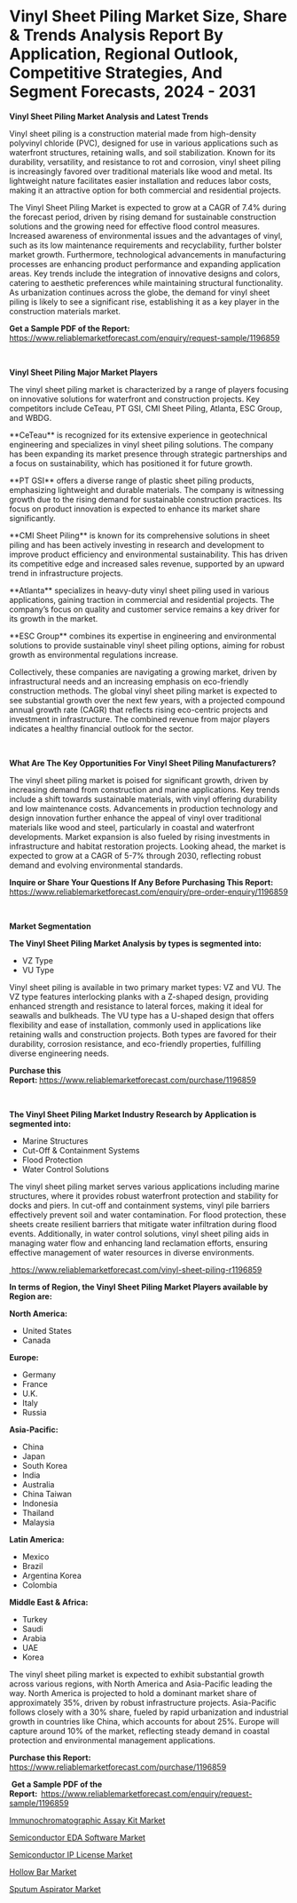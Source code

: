 <p><h1>Vinyl Sheet Piling Market Size, Share & Trends Analysis Report By Application, Regional Outlook, Competitive Strategies, And Segment Forecasts, 2024 - 2031</h1></p><p><strong>Vinyl Sheet Piling Market Analysis and Latest Trends</strong></p>
<p><p>Vinyl sheet piling is a construction material made from high-density polyvinyl chloride (PVC), designed for use in various applications such as waterfront structures, retaining walls, and soil stabilization. Known for its durability, versatility, and resistance to rot and corrosion, vinyl sheet piling is increasingly favored over traditional materials like wood and metal. Its lightweight nature facilitates easier installation and reduces labor costs, making it an attractive option for both commercial and residential projects.</p><p>The Vinyl Sheet Piling Market is expected to grow at a CAGR of 7.4% during the forecast period, driven by rising demand for sustainable construction solutions and the growing need for effective flood control measures. Increased awareness of environmental issues and the advantages of vinyl, such as its low maintenance requirements and recyclability, further bolster market growth. Furthermore, technological advancements in manufacturing processes are enhancing product performance and expanding application areas. Key trends include the integration of innovative designs and colors, catering to aesthetic preferences while maintaining structural functionality. As urbanization continues across the globe, the demand for vinyl sheet piling is likely to see a significant rise, establishing it as a key player in the construction materials market.</p></p>
<p><strong>Get a Sample PDF of the Report:&nbsp;</strong> <a href="https://www.reliablemarketforecast.com/enquiry/request-sample/1196859?utm_campaign=1169&utm_medium=2&utm_source=Github&utm_content=ia&utm_term=10112024&utm_id=vinyl-sheet-piling">https://www.reliablemarketforecast.com/enquiry/request-sample/1196859</a></p>
<p>&nbsp;</p>
<p><strong>Vinyl Sheet Piling Major Market Players</strong></p>
<p><p>The vinyl sheet piling market is characterized by a range of players focusing on innovative solutions for waterfront and construction projects. Key competitors include CeTeau, PT GSI, CMI Sheet Piling, Atlanta, ESC Group, and WBDG.</p><p>**CeTeau** is recognized for its extensive experience in geotechnical engineering and specializes in vinyl sheet piling solutions. The company has been expanding its market presence through strategic partnerships and a focus on sustainability, which has positioned it for future growth. </p><p>**PT GSI** offers a diverse range of plastic sheet piling products, emphasizing lightweight and durable materials. The company is witnessing growth due to the rising demand for sustainable construction practices. Its focus on product innovation is expected to enhance its market share significantly.</p><p>**CMI Sheet Piling** is known for its comprehensive solutions in sheet piling and has been actively investing in research and development to improve product efficiency and environmental sustainability. This has driven its competitive edge and increased sales revenue, supported by an upward trend in infrastructure projects.</p><p>**Atlanta** specializes in heavy-duty vinyl sheet piling used in various applications, gaining traction in commercial and residential projects. The company’s focus on quality and customer service remains a key driver for its growth in the market.</p><p>**ESC Group** combines its expertise in engineering and environmental solutions to provide sustainable vinyl sheet piling options, aiming for robust growth as environmental regulations increase.</p><p>Collectively, these companies are navigating a growing market, driven by infrastructural needs and an increasing emphasis on eco-friendly construction methods. The global vinyl sheet piling market is expected to see substantial growth over the next few years, with a projected compound annual growth rate (CAGR) that reflects rising eco-centric projects and investment in infrastructure. The combined revenue from major players indicates a healthy financial outlook for the sector.</p></p>
<p>&nbsp;</p>
<p><strong>What Are The Key Opportunities For Vinyl Sheet Piling Manufacturers?</strong></p>
<p><p>The vinyl sheet piling market is poised for significant growth, driven by increasing demand from construction and marine applications. Key trends include a shift towards sustainable materials, with vinyl offering durability and low maintenance costs. Advancements in production technology and design innovation further enhance the appeal of vinyl over traditional materials like wood and steel, particularly in coastal and waterfront developments. Market expansion is also fueled by rising investments in infrastructure and habitat restoration projects. Looking ahead, the market is expected to grow at a CAGR of 5-7% through 2030, reflecting robust demand and evolving environmental standards.</p></p>
<p><strong>Inquire or Share Your Questions If Any Before Purchasing This Report:</strong> <a href="https://www.reliablemarketforecast.com/enquiry/pre-order-enquiry/1196859?utm_campaign=1169&utm_medium=2&utm_source=Github&utm_content=ia&utm_term=10112024&utm_id=vinyl-sheet-piling">https://www.reliablemarketforecast.com/enquiry/pre-order-enquiry/1196859</a></p>
<p>&nbsp;</p>
<p><strong>Market Segmentation</strong></p>
<p><strong>The Vinyl Sheet Piling Market Analysis by types is segmented into:</strong></p>
<p><ul><li>VZ Type</li><li>VU Type</li></ul></p>
<p><p>Vinyl sheet piling is available in two primary market types: VZ and VU. The VZ type features interlocking planks with a Z-shaped design, providing enhanced strength and resistance to lateral forces, making it ideal for seawalls and bulkheads. The VU type has a U-shaped design that offers flexibility and ease of installation, commonly used in applications like retaining walls and construction projects. Both types are favored for their durability, corrosion resistance, and eco-friendly properties, fulfilling diverse engineering needs.</p></p>
<p><strong>Purchase this Report:&nbsp;</strong><a href="https://www.reliablemarketforecast.com/purchase/1196859?utm_campaign=1169&utm_medium=2&utm_source=Github&utm_content=ia&utm_term=10112024&utm_id=vinyl-sheet-piling">https://www.reliablemarketforecast.com/purchase/1196859</a></p>
<p>&nbsp;</p>
<p><strong>The Vinyl Sheet Piling Market Industry Research by Application is segmented into:</strong></p>
<p><ul><li>Marine Structures</li><li>Cut-Off & Containment Systems</li><li>Flood Protection</li><li>Water Control Solutions</li></ul></p>
<p><p>The vinyl sheet piling market serves various applications including marine structures, where it provides robust waterfront protection and stability for docks and piers. In cut-off and containment systems, vinyl pile barriers effectively prevent soil and water contamination. For flood protection, these sheets create resilient barriers that mitigate water infiltration during flood events. Additionally, in water control solutions, vinyl sheet piling aids in managing water flow and enhancing land reclamation efforts, ensuring effective management of water resources in diverse environments.</p></p>
<p><a href="https://www.reliablemarketforecast.com/vinyl-sheet-piling-r1196859?utm_campaign=1169&utm_medium=2&utm_source=Github&utm_content=ia&utm_term=10112024&utm_id=vinyl-sheet-piling">&nbsp;https://www.reliablemarketforecast.com/vinyl-sheet-piling-r1196859</a></p>
<p><strong>In terms of Region, the Vinyl Sheet Piling Market Players available by Region are:</strong></p>
<p>
    <p> <strong> North America: </strong>
        <ul>
            <li>United States</li>
            <li>Canada</li>
        </ul>
        </p> 
    <p> <strong> Europe: </strong>
        <ul>
            <li>Germany</li>
            <li>France</li>
            <li>U.K.</li>
            <li>Italy</li>
            <li>Russia</li>
        </ul>
        </p> 
    <p> <strong> Asia-Pacific: </strong>
        <ul>
            <li>China</li>
            <li>Japan</li>
            <li>South Korea</li>
            <li>India</li>
            <li>Australia</li>
            <li>China Taiwan</li>
            <li>Indonesia</li>
            <li>Thailand</li>
            <li>Malaysia</li>
        </ul>
        </p> 
    <p> <strong> Latin America: </strong>
        <ul>
            <li>Mexico</li>
            <li>Brazil</li>
            <li>Argentina Korea</li>
            <li>Colombia</li>
        </ul>
        </p> 
    <p> <strong> Middle East & Africa: </strong>
        <ul>
            <li>Turkey</li>
            <li>Saudi</li>
            <li>Arabia</li>
            <li>UAE</li>
            <li>Korea</li>
        </ul>
    </p>
    </p>
<p><p>The vinyl sheet piling market is expected to exhibit substantial growth across various regions, with North America and Asia-Pacific leading the way. North America is projected to hold a dominant market share of approximately 35%, driven by robust infrastructure projects. Asia-Pacific follows closely with a 30% share, fueled by rapid urbanization and industrial growth in countries like China, which accounts for about 25%. Europe will capture around 10% of the market, reflecting steady demand in coastal protection and environmental management applications.</p></p>
<p><strong>Purchase this Report: </strong><a href="https://www.reliablemarketforecast.com/purchase/1196859?utm_campaign=1169&utm_medium=2&utm_source=Github&utm_content=ia&utm_term=10112024&utm_id=vinyl-sheet-piling">https://www.reliablemarketforecast.com/purchase/1196859</a></p>
<p>&nbsp;<strong>Get a Sample PDF of the Report:&nbsp;&nbsp;</strong><a href="https://www.reliablemarketforecast.com/enquiry/request-sample/1196859?utm_campaign=1169&utm_medium=2&utm_source=Github&utm_content=ia&utm_term=10112024&utm_id=vinyl-sheet-piling">https://www.reliablemarketforecast.com/enquiry/request-sample/1196859</a></p>
<p><strong></strong></p>
<p><p><a href="https://issuu.com/reportprime-2/docs/immunochromatographic-assay-kit-mar_73665056355531?utm_campaign=1169&utm_medium=2&utm_source=Github&utm_content=ia&utm_term=10112024&utm_id=vinyl-sheet-piling">Immunochromatographic Assay Kit Market</a></p><p><a href="https://www.linkedin.com/pulse/surfing-semiconductor-eda-software-wave-riding-market-currents-bpwbc?utm_campaign=1169&utm_medium=2&utm_source=Github&utm_content=ia&utm_term=10112024&utm_id=vinyl-sheet-piling">Semiconductor EDA Software Market</a></p><p><a href="https://www.linkedin.com/pulse/semiconductor-ip-license-market-velocity-92-cagr-trajectory-gidne?utm_campaign=1169&utm_medium=2&utm_source=Github&utm_content=ia&utm_term=10112024&utm_id=vinyl-sheet-piling">Semiconductor IP License Market</a></p><p><a href="https://github.com/pizolina/Market-Research-Report-List-6/blob/main/hollow-bar-market.md?utm_campaign=1169&utm_medium=2&utm_source=Github&utm_content=ia&utm_term=10112024&utm_id=vinyl-sheet-piling">Hollow Bar Market</a></p><p><a href="https://issuu.com/reportprime-2/docs/sputum-aspirator-market-size-2030.p_cec913ae85e3a8?utm_campaign=1169&utm_medium=2&utm_source=Github&utm_content=ia&utm_term=10112024&utm_id=vinyl-sheet-piling">Sputum Aspirator Market</a></p></p>